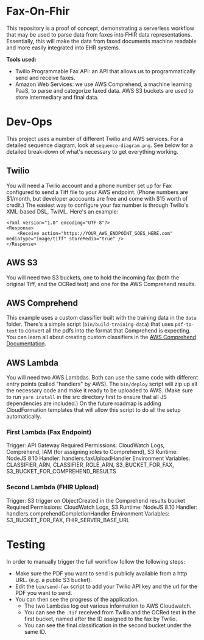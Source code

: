 # Fax-On-Fhir

This repository is a proof of concept, demonstrating a serverless workflow that may be used to parse data from faxes into FHIR data representations. Essentially, this will make the data from faxed documents machine readable and more easily integrated into EHR systems.

**Tools used:**
* Twilio Programmable Fax API: an API that allows us to programmatically send and receive faxes.
* Amazon Web Services: we use AWS Comprehend, a machine learning PaaS, to parse and categorize faxed data. AWS S3 buckets are used to store intermediary and final data.

# Dev-Ops

This project uses a number of different Twilio and AWS services. For a detailed sequence diagram, look at `sequence-diagram.png`. See below for a detailed break-down of what's necessary to get everything working.

## Twilio

You will need a Twilio account and a phone number set up for Fax configured to send a Tiff file to your AWS endpoint. (Phone numbers are $1/month, but developer acccounts are free and come with $15 worth of credit.) The easiest way to configure your fax number is through Twilio's XML-based DSL, TwiML. Here's an example:
```
<?xml version="1.0" encoding="UTF-8"?>
<Response>
	<Receive action="https://YOUR_AWS_ENDPOINT_GOES_HERE.com" mediaType="image/tiff" storeMedia="true" />
</Response>
```

## AWS S3

You will need two S3 buckets, one to hold the incoming fax (both the original Tiff, and the OCRed text) and one for the AWS Comprehend results.

## AWS Comprehend

This example uses a custom classifier built with the training data in the `data` folder. There's a simple script (`bin/build-training-data`) that uses `pdf-to-text` to convert all the pdfs into the format that Comprehend is expecting. You can learn all about creating custom classifiers in the [AWS Comprehend Documentation](https://docs.aws.amazon.com/comprehend/latest/dg/how-document-classification.html).

## AWS Lambda

You will need two AWS Lambdas. Both can use the same code with different entry points (called "handlers" by AWS). The `bin/deploy` script will zip up all the necessary code and make it ready to be uploaded to AWS. (Make sure to run `yarn install` in the src directory first to ensure that all JS dependencies are included.) On the future roadmap is adding CloudFormation templates that will allow this script to do all the setup automatically.

### First Lambda (Fax Endpoint)

Trigger: API Gateway
Required Permissions: CloudWatch Logs, Comprehend, IAM (for assigning roles to Comprehend), S3
Runtime: NodeJS 8.10
Handler: handlers.faxUploadHandler
Environment Variables: CLASSIFIER\_ARN, CLASSIFIER_ROLE\_ARN, S3\_BUCKET\_FOR\_FAX, S3\_BUCKET\_FOR\_COMPREHEND_RESULTS

### Second Lambda (FHIR Upload)

Trigger: S3 trigger on ObjectCreated in the Comprehend results bucket
Required Permissions: CloudWatch Logs, S3
Runtime: NodeJS 8.10
Handler: handlers.comprehendCompletionHandler
Environment Variables: S3\_BUCKET\_FOR\_FAX, FHIR\_SERVER\_BASE\_URL

# Testing

In order to manually trigger the full workflow follow the following steps:

- Make sure the PDF you want to send is publicly available from a http URL. (e.g. a public S3 bucket).
- Edit the `bin/send-fax` script to add your Twilio API key and the url for the PDF you want to send.
- You can then see the progress of the application.
  - The two Lambdas log out various information to AWS Cloudwatch.
  - You can see the `.tif` received from Twilio and the OCRed text in the first bucket, named after the ID assigned to the fax by Twilio.
  - You can see the final classification in the second bucket under the same ID.

